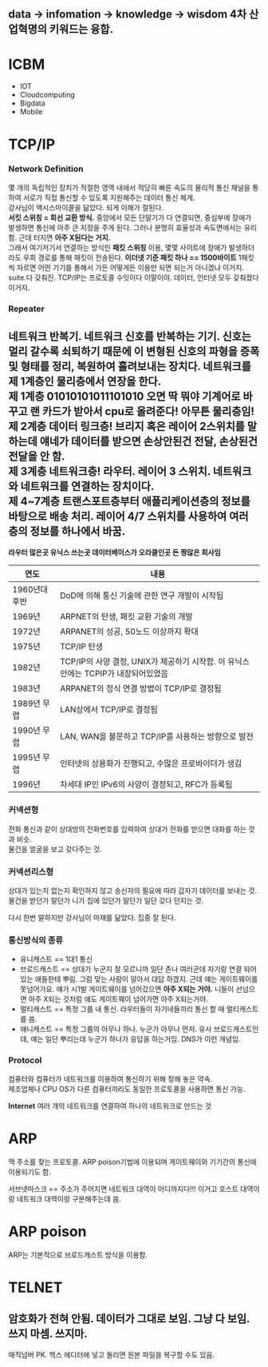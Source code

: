 __data → infomation → knowledge → wisdom__
4차 산업혁명의 키워드는 융합.  
---  
# ICBM  
* IOT
* Cloudcomputing 
* Bigdata 
* Mobile  


# TCP/IP
### Network Definition
몇 개의 독립적인 장치가 적절한 영역 내에서 적당히 빠른 속도의 물리적 통신 채널을 통하여 서로가 직접 통신할 수 있도록 지원해주는 데이터 통신 체계.  
강사님이 액시스마이콜을 닮았다. 되게 이해가 잘된다.  
__서킷 스위칭 = 회선 교환 방식.__ 중앙에서 모든 단말기가 다 연결되면, 중심부에 장애가 발생하면 통신에 아주 큰 지장을 주게 된다. 그러나 분명히 효율성과 속도면에서는 유리함.
근데 터지면 __아주 X된다는 거지.__  
그래서 여기저기서 연결하는 방식인 __패킷 스위칭__ 이용, 몇몇 사이트에 장애가 발생하더라도 우회 경로를 통해 패킷이 전송된다.
__이더넷 기준 패킷 하나 == 1500바이트__ 1패킷씩 자르면 어떤 기기를 통해서 가든 어떻게든 이용만 되면 되는거 아니겠냐 이거지.  
suite.다 갖춰진. TCP/IP는 프로토콜 수잇이다 이말이야. 데이터, 인터넷 모두 갖춰졌다 이거지.  
### Repeater 
네트워크 반복기. 네트워크 신호를 반복하는 기기. 신호는 멀리 갈수록 쇠퇴하기 때문에 이 변형된 신호의 파형을 증폭 및 형태를 정리, 복원하여 흘려보내는 장치다.
네트워크를 제 1계층인 물리층에서 연장을 한다.  
__제 1계층__ 01010101011101010 오면 딱 뭐야 기계어로 바꾸고 랜 카드가 받아서 cpu로 올려준다! 아무튼 물리층임!  
__제 2계층__ 데이터 링크층! 브리지 혹은 레이어 2스위치를 말하는데 얘네가 데이터를 받으면 손상안된건 전달, 손상된건 전달을 안 함.  
__제 3계층__ 네트워크층! 라우터. 레이어 3 스위치. 네트워크와 네트워크를 연결하는 장치이다.  
__제 4~7계층__ 트랜스포트층부터 애플리케이션층의 정보를 바탕으로 배송 처리. 레이어 4/7 스위치를 사용하여 여러 층의 정보를 하나에서 바꿈.  
---  
__라우터 많은곳 유닉스 쓰는곳 데이터베이스가 오라클인곳 돈 짱많은 회사임__

연도 | 내용
------------|------------
1960년대 후반|DoD에 의해 통신 기술에 관한 연구 개발이 시작됨
1969년|ARPNET의 탄생, 패킷 교환 기술의 개발
1972년|ARPANET의 성공, 50노드 이상까지 확대
1975년|TCP/IP 탄생
1982년|TCP/IP의 사양 결정, UNIX가 제공하기 시작함. 이 유닉스 안에는 TCPIP가 내장되어있었음
1983년|ARPANET의 정식 연결 방법이 TCP/IP로 결정됨
1989년 무렵|LAN상에서 TCP/IP로 결정됨
1990년 무렵|LAN, WAN을 불문하고 TCP/IP를 사용하는 방향으로 발전
1995년 무렵|인터넷의 상용화가 진행되고, 수많은 프로바이더가 생김
1996년|차세대 IP인 IPv6의 사양이 결정되고, RFC가 등록됨

### 커넥션형

전화 통신과 같이 상대방의 전화번호를 입력하여 상대가 전화를 받으면 대화를 하는 것과 비슷.  
물건을 얼굴을 보고 갖다주는 것.  

### 커넥션리스형

상대가 있는지 없는지 확인하지 않고 송신자의 필요에 따라 갑자기 데이터를 보내는 것.  
물건을 받던가 말던가 니가 집에 있던가 말던가 일단 갖다 던지는 것.

다시 한번 말하지만 강사님이 마재를 닮았다. 집중 잘 된다.

### 통신방식의 종류  
* 유니캐스트 == 1대1 통신  
* 브로드캐스트 == 상대가 누군지 잘 모르니까 일단 존나 여러군데 자기랑 연결 되어있는 애들한테 뿌림. 그럼 맞는 사람이 알아서 대답 하겠지. 근데 얘는 게이트웨이를 못넘어가요. 얘가 시1발 게이트웨이를 넘어갔으면 __아주 X되는 거야.__ 니들이 선넘으면 아주 X되는 것처럼 얘도 게이트웨이 넘어가면 아주 X되는거야.  
* 멀티캐스트 == 특정 그룹 내 통신. 라우터들이 자기네들끼리 통신 할 때 멀티캐스트를 씀.  
* 애니캐스트 == 특정 그룹의 아무나 하나. 누군가 아무나 먼저. 유사 브로드캐스트인데, 얘는 일단 뿌리는데 누군가 하나가 응답을 하는거임. DNS가 이런 개념임.

### Protocol  
컴퓨터와 컴퓨터가 네트워크를 이용하여 통신하기 위해 정해 놓은 약속.  
제조업체나 CPU OS가 다른 컴퓨터끼리도 동일한 프로토콜을 사용하면 통신 가능.

__Internet__ 여러 개의 네트워크를 연결하여 하나의 네트워크로 만드는 것  

# ARP

맥 주소를 찾는 프로토콜. ARP poison기법에 이용되며 게이트웨이와 기기간의 통신에 이용되기도 함.

서브넷마스크 == 주소가 주어지면 네트워크 대역이 어디까지다!!! 이거고 호스트 대역이랑 네트워크 대역이랑 구분해주는데 씀.

# ARP poison

ARP는 기본적으로 브로드캐스트 방식을 이용함.

# TELNET

암호화가 전혀 안됨. 데이터가 그대로 보임. 그냥 다 보임. 쓰지 마셈. 쓰지마.
---  
 매직넘버 PK. 헥스 에디터에 넣고 돌리면 원본 파일을 복구할 수도 있음.